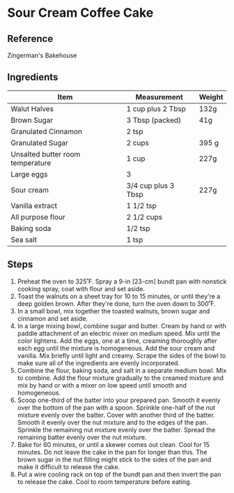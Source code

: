 # Sour Cream Coffee Cake

## Reference

Zingerman's Bakehouse

## Ingredients

| Item | Measurement | Weight |
| --- | --- | --- |
| Walut Halves | 1 cup plus 2 Tbsp | 132g |
| Brown Sugar | 3 Tbsp (packed) | 41g |
| Granulated Cinnamon | 2 tsp |
| Granulated Sugar | 2 cups | 395 g |
| Unsalted butter room temperature | 1 cup | 227g |
| Large eggs | 3 |
| Sour cream | 3/4 cup plus 3 Tbsp | 227g |
| Vanilla extract | 1 1/2 tsp |
| All purpose flour | 2 1/2 cups |
| Baking soda | 1/2 tsp |
| Sea salt | 1 tsp |


## Steps

1. Preheat the oven to 325˚F. Spray a 9-in [23-cm] bundt pan with nonstick cooking spray, coat with flour and set aside.
2. Toast the walnuts on a sheet tray for 10 to 15 minutes, or until they're a deep golden brown. After they're done, turn the oven down to 300˚F.
3. In a small bowl, mix together the toasted walnuts, brown sugar and cinnamon and set aside.
4. In a large mixing bowl, combine sugar and butter. Cream by hand or with paddle attachment of an electric mixer on medium speed. Mix until the color lightens. Add the eggs, one at a time, creaming thoroughly after each egg until the mixture is homogeneous. Add the sour cream and vanilla. Mix briefly until light and creamy. Scrape the sides of the bowl to make sure all of the ingredients are evenly incorporated.
5. Combine the flour, baking soda, and salt in a separate medium bowl. Mix to combine. Add the flour mixture gradually to the creamed mixture and mix by hand or with a mixer on low speed until smooth and homogeneous.
6. Scoop one-third of the batter into your prepared pan. Smooth it evenly over the bottom of the pan with a spoon. Sprinkle one-half of the nut mixture evenly over the batter. Cover with another third of the batter. Smooth it evenly over the nut mixture and to the edges of the pan. Sprinkle the remaining nut mixture evenly over the batter. Spread the remaining batter evenly over the nut mixture.
7. Bake for 60 minutes, or until a skewer comes out clean. Cool for 15 minutes. Do not leave the cake in the pan for longer than this. The brown sugar in the nut filling might stick to the sides of the pan and make it difficult to release the cake.
8. Put a wire cooling rack on top of the bundt pan and then invert the pan to release the cake. Cool to room temperature before eating.